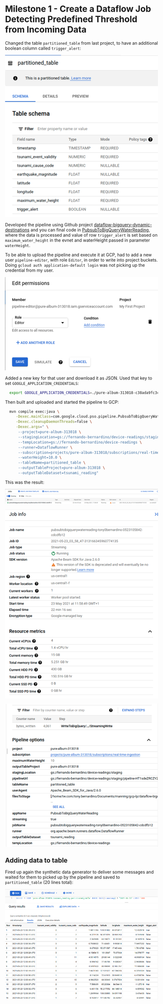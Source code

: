 # Milestone 1 - Create a Dataflow Job Detecting Predefined Threshold from Incoming Data

Changed the table `partitioned_table` from last project, to have an additional boolean column called `trigger_alert`: 

![img.png](img.png)

Developed the pipeline using Github project 
[dataflow-bigquery-dynamic-destinations](http://github.com/ryanmcdowell/dataflow-bigquery-dynamic-destinations) and
you can final code in 
[PubsubToBigQueryWaterReading](../src/main/java/com/google/cloud/pso/pipeline/PubsubToBigQueryWaterReading.java),
where the data is processed and value of row `trigger_alert` is set based on `maximum_water_height` in the evnet and
waterHeight passed in parameter `waterHeight`.

To be able to upload the pipeline and execute it at GCP, had to add a new user `pipeline-editor`, with role `Editor`,
in order to write into project buckets. Doing `gcloud auth application-default login` was not picking up the credential
from my user. 

![img_4.png](img_4.png)

Added a new key for that user and download it as JSON. Used that key to set `GOOGLE_APPLICATION_CREDENTIALS`:

```sh
  export GOOGLE_APPLICATION_CREDENTIALS=./pure-album-313018-c38ada9fc3cf.json
```

Then built and uploaded and started the pipeline to GCP:

```sh
  mvn compile exec:java \
     -Dexec.mainClass=com.google.cloud.pso.pipeline.PubsubToBigQueryWaterReading \
     -Dexec.cleanupDaemonThreads=false \
     -Dexec.args=" \
      --project=pure-album-313018 \
      --stagingLocation=gs://fernando-bernardino/device-readings/staging \
      --tempLocation=gs://fernando-bernardino/device-readings \
      --runner=DataflowRunner \
      --subscription=projects/pure-album-313018/subscriptions/real-time-ingestion \
      --waterHeight=10.0 \
      --tableName=partitioned_table \
      --outputTableProject=pure-album-313018 \
      --outputTableDataset=tsunami_reading"
```
This was the result:

![img_3.png](img_3.png)

![img_2.png](img_2.png)

![img_1.png](img_1.png)

## Adding data to table

Fired up again the synthetic data generator to deliver some messages and waited for them to picked up by the pipeline
and saved to `partitioned_table` (20 lines total):

![img_5.png](img_5.png)